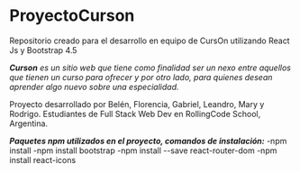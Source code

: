 # ProyectoCurson
Repositorio creado para el desarrollo en equipo de CursOn utilizando React Js y Bootstrap 4.5

***Curson** es un sitio web que tiene como finalidad ser un nexo entre aquellos que tienen un curso para ofrecer y por otro lado, para quienes desean aprender algo nuevo sobre una especialidad.*

Proyecto desarrollado por Belén, Florencia, Gabriel, Leandro, Mary y Rodrigo. Estudiantes de Full Stack Web Dev en RollingCode School, Argentina.

**_Paquetes npm utilizados en el proyecto, comandos de instalación:_**
-npm install
-npm install bootstrap
-npm install --save react-router-dom
-npm install react-icons

